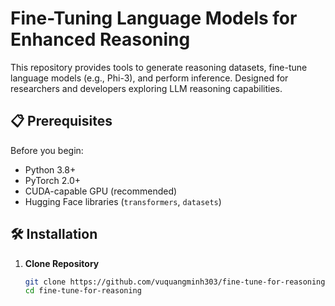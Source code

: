 # Fine-Tuning Language Models for Enhanced Reasoning

This repository provides tools to generate reasoning datasets, fine-tune language models (e.g., Phi-3), and perform inference. Designed for researchers and developers exploring LLM reasoning capabilities.

## 📋 Prerequisites

Before you begin:
- Python 3.8+
- PyTorch 2.0+
- CUDA-capable GPU (recommended)
- Hugging Face libraries (`transformers`, `datasets`)

## 🛠 Installation

1. **Clone Repository**
   ```bash
   git clone https://github.com/vuquangminh303/fine-tune-for-reasoning.git
   cd fine-tune-for-reasoning

